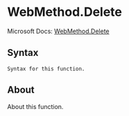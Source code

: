 ---
---

# WebMethod.Delete

Microsoft Docs: [WebMethod.Delete](https://docs.microsoft.com/en-us/powerquery-m/webmethod-delete)

## Syntax

```
Syntax for this function.
```

## About

About this function.

